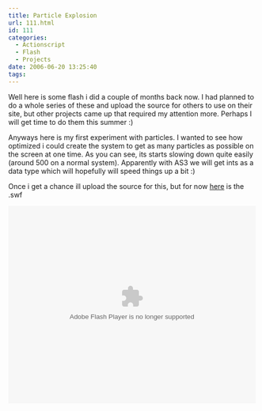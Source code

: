 ```yaml
---
title: Particle Explosion
url: 111.html
id: 111
categories:
  - Actionscript
  - Flash
  - Projects
date: 2006-06-20 13:25:40
tags:
---
```


Well here is some flash i did a couple of months back now. I had planned to do a whole series of these and upload the source for others to use on their site, but other projects came up that required my attention more. Perhaps I will get time to do them this summer :)

<!-- more -->

Anyways here is my first experiment with particles. I wanted to see how optimized i could create the system to get as many particles as possible on the screen at one time. As you can see, its starts slowing down quite easily (around 500 on a normal system). Apparently with AS3 we will get ints as a data type which will hopefully will speed things up a bit :)

Once i get a chance ill upload the source for this, but for now [here](https://www.mikecann.co.uk/wp-content/uploads/Flash/pExplosion.swf) is the .swf

<embed width="500" height="400" menu="false" loop="true" play="true" src="/wp-content/uploads/Flash/pExplosion.swf" pluginspage="https://www.macromedia.com/go/getflashplayer" type="application/x-shockwave-flash"></embed>
